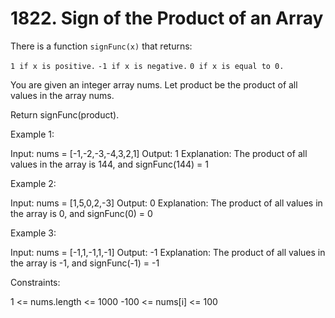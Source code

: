 # 1822. Sign of the Product of an Array

There is a function `signFunc(x)` that returns:

`1 if x is positive.`
`-1 if x is negative.`
`0 if x is equal to 0.`

You are given an integer array nums. Let product be the product of all values in the array nums.

Return signFunc(product).

Example 1:

Input: nums = [-1,-2,-3,-4,3,2,1]
Output: 1
Explanation: The product of all values in the array is 144, and signFunc(144) = 1

Example 2:

Input: nums = [1,5,0,2,-3]
Output: 0
Explanation: The product of all values in the array is 0, and signFunc(0) = 0

Example 3:

Input: nums = [-1,1,-1,1,-1]
Output: -1
Explanation: The product of all values in the array is -1, and signFunc(-1) = -1



Constraints:

1 <= nums.length <= 1000
-100 <= nums[i] <= 100


